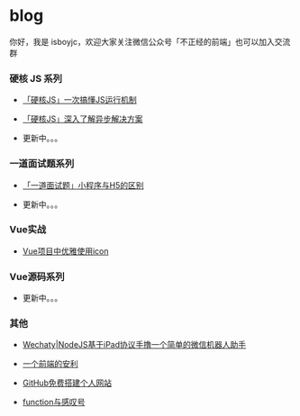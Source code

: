 # blog

你好，我是 isboyjc，欢迎大家关注微信公众号「不正经的前端」也可以加入交流群



### 硬核 JS 系列

- [「硬核JS」一次搞懂JS运行机制](https://github.com/isboyjc/blog/issues/5)

- [「硬核JS」深入了解异步解决方案](https://github.com/isboyjc/blog/issues/7)

- 更新中。。。

### 一道面试题系列

- [「一道面试题」小程序与H5的区别](https://github.com/isboyjc/blog/issues/13)

- 更新中。。。

### Vue实战

- [Vue项目中优雅使用icon](https://github.com/isboyjc/blog/issues/12)

### Vue源码系列

- 更新中。。。

### 其他

- [Wechaty|NodeJS基于iPad协议手撸一个简单的微信机器人助手](https://github.com/isboyjc/blog/issues/4)

- [一个前端的安利](https://github.com/isboyjc/blog/issues/2)

- [GitHub免费搭建个人网站](https://github.com/isboyjc/blog/issues/3)

- [function与感叹号](https://github.com/isboyjc/blog/issues/11)
